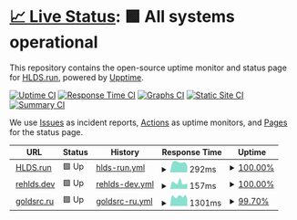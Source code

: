# [📈 Live Status](https://hlds-run.github.io/upptime/): <!--live status--> **🟩 All systems operational**

This repository contains the open-source uptime monitor and status page for [HLDS.run](https://hlds-run.github.io/upptime/), powered by [Upptime](https://github.com/upptime/upptime).

[![Uptime CI](https://github.com/hlds-run/upptime/workflows/Uptime%20CI/badge.svg)](https://github.com/hlds-run/upptime/actions?query=workflow%3A%22Uptime+CI%22)
[![Response Time CI](https://github.com/hlds-run/upptime/workflows/Response%20Time%20CI/badge.svg)](https://github.com/hlds-run/upptime/actions?query=workflow%3A%22Response+Time+CI%22)
[![Graphs CI](https://github.com/hlds-run/upptime/workflows/Graphs%20CI/badge.svg)](https://github.com/hlds-run/upptime/actions?query=workflow%3A%22Graphs+CI%22)
[![Static Site CI](https://github.com/hlds-run/upptime/workflows/Static%20Site%20CI/badge.svg)](https://github.com/hlds-run/upptime/actions?query=workflow%3A%22Static+Site+CI%22)
[![Summary CI](https://github.com/hlds-run/upptime/workflows/Summary%20CI/badge.svg)](https://github.com/hlds-run/upptime/actions?query=workflow%3A%22Summary+CI%22)

We use [Issues](https://github.com/hlds-run/upptime/issues) as incident reports, [Actions](https://github.com/hlds-run/upptime/actions) as uptime monitors, and [Pages](https://hlds-run.github.io/upptime/) for the status page.

<!--start: status pages-->
<!-- This summary is generated by Upptime (https://github.com/upptime/upptime) -->
<!-- Do not edit this manually, your changes will be overwritten -->
<!-- prettier-ignore -->
| URL | Status | History | Response Time | Uptime |
| --- | ------ | ------- | ------------- | ------ |
| <img alt="" src="https://icons.duckduckgo.com/ip3/hlds.run.ico" height="13"> [HLDS.run](https://hlds.run) | 🟩 Up | [hlds-run.yml](https://github.com/hlds-run/upptime/commits/HEAD/history/hlds-run.yml) | <details><summary><img alt="Response time graph" src="./graphs/hlds-run/response-time-week.png" height="20"> 292ms</summary><br><a href="https://hlds-run.github.io/upptime/history/hlds-run"><img alt="Response time 886" src="https://img.shields.io/endpoint?url=https%3A%2F%2Fraw.githubusercontent.com%2Fhlds-run%2Fupptime%2FHEAD%2Fapi%2Fhlds-run%2Fresponse-time.json"></a><br><a href="https://hlds-run.github.io/upptime/history/hlds-run"><img alt="24-hour response time 196" src="https://img.shields.io/endpoint?url=https%3A%2F%2Fraw.githubusercontent.com%2Fhlds-run%2Fupptime%2FHEAD%2Fapi%2Fhlds-run%2Fresponse-time-day.json"></a><br><a href="https://hlds-run.github.io/upptime/history/hlds-run"><img alt="7-day response time 292" src="https://img.shields.io/endpoint?url=https%3A%2F%2Fraw.githubusercontent.com%2Fhlds-run%2Fupptime%2FHEAD%2Fapi%2Fhlds-run%2Fresponse-time-week.json"></a><br><a href="https://hlds-run.github.io/upptime/history/hlds-run"><img alt="30-day response time 370" src="https://img.shields.io/endpoint?url=https%3A%2F%2Fraw.githubusercontent.com%2Fhlds-run%2Fupptime%2FHEAD%2Fapi%2Fhlds-run%2Fresponse-time-month.json"></a><br><a href="https://hlds-run.github.io/upptime/history/hlds-run"><img alt="1-year response time 886" src="https://img.shields.io/endpoint?url=https%3A%2F%2Fraw.githubusercontent.com%2Fhlds-run%2Fupptime%2FHEAD%2Fapi%2Fhlds-run%2Fresponse-time-year.json"></a></details> | <details><summary><a href="https://hlds-run.github.io/upptime/history/hlds-run">100.00%</a></summary><a href="https://hlds-run.github.io/upptime/history/hlds-run"><img alt="All-time uptime 99.96%" src="https://img.shields.io/endpoint?url=https%3A%2F%2Fraw.githubusercontent.com%2Fhlds-run%2Fupptime%2FHEAD%2Fapi%2Fhlds-run%2Fuptime.json"></a><br><a href="https://hlds-run.github.io/upptime/history/hlds-run"><img alt="24-hour uptime 100.00%" src="https://img.shields.io/endpoint?url=https%3A%2F%2Fraw.githubusercontent.com%2Fhlds-run%2Fupptime%2FHEAD%2Fapi%2Fhlds-run%2Fuptime-day.json"></a><br><a href="https://hlds-run.github.io/upptime/history/hlds-run"><img alt="7-day uptime 100.00%" src="https://img.shields.io/endpoint?url=https%3A%2F%2Fraw.githubusercontent.com%2Fhlds-run%2Fupptime%2FHEAD%2Fapi%2Fhlds-run%2Fuptime-week.json"></a><br><a href="https://hlds-run.github.io/upptime/history/hlds-run"><img alt="30-day uptime 99.90%" src="https://img.shields.io/endpoint?url=https%3A%2F%2Fraw.githubusercontent.com%2Fhlds-run%2Fupptime%2FHEAD%2Fapi%2Fhlds-run%2Fuptime-month.json"></a><br><a href="https://hlds-run.github.io/upptime/history/hlds-run"><img alt="1-year uptime 99.96%" src="https://img.shields.io/endpoint?url=https%3A%2F%2Fraw.githubusercontent.com%2Fhlds-run%2Fupptime%2FHEAD%2Fapi%2Fhlds-run%2Fuptime-year.json"></a></details>
| <img alt="" src="https://icons.duckduckgo.com/ip3/rehlds.dev.ico" height="13"> [rehlds.dev](https://rehlds.dev) | 🟩 Up | [rehlds-dev.yml](https://github.com/hlds-run/upptime/commits/HEAD/history/rehlds-dev.yml) | <details><summary><img alt="Response time graph" src="./graphs/rehlds-dev/response-time-week.png" height="20"> 157ms</summary><br><a href="https://hlds-run.github.io/upptime/history/rehlds-dev"><img alt="Response time 182" src="https://img.shields.io/endpoint?url=https%3A%2F%2Fraw.githubusercontent.com%2Fhlds-run%2Fupptime%2FHEAD%2Fapi%2Frehlds-dev%2Fresponse-time.json"></a><br><a href="https://hlds-run.github.io/upptime/history/rehlds-dev"><img alt="24-hour response time 137" src="https://img.shields.io/endpoint?url=https%3A%2F%2Fraw.githubusercontent.com%2Fhlds-run%2Fupptime%2FHEAD%2Fapi%2Frehlds-dev%2Fresponse-time-day.json"></a><br><a href="https://hlds-run.github.io/upptime/history/rehlds-dev"><img alt="7-day response time 157" src="https://img.shields.io/endpoint?url=https%3A%2F%2Fraw.githubusercontent.com%2Fhlds-run%2Fupptime%2FHEAD%2Fapi%2Frehlds-dev%2Fresponse-time-week.json"></a><br><a href="https://hlds-run.github.io/upptime/history/rehlds-dev"><img alt="30-day response time 176" src="https://img.shields.io/endpoint?url=https%3A%2F%2Fraw.githubusercontent.com%2Fhlds-run%2Fupptime%2FHEAD%2Fapi%2Frehlds-dev%2Fresponse-time-month.json"></a><br><a href="https://hlds-run.github.io/upptime/history/rehlds-dev"><img alt="1-year response time 182" src="https://img.shields.io/endpoint?url=https%3A%2F%2Fraw.githubusercontent.com%2Fhlds-run%2Fupptime%2FHEAD%2Fapi%2Frehlds-dev%2Fresponse-time-year.json"></a></details> | <details><summary><a href="https://hlds-run.github.io/upptime/history/rehlds-dev">100.00%</a></summary><a href="https://hlds-run.github.io/upptime/history/rehlds-dev"><img alt="All-time uptime 100.00%" src="https://img.shields.io/endpoint?url=https%3A%2F%2Fraw.githubusercontent.com%2Fhlds-run%2Fupptime%2FHEAD%2Fapi%2Frehlds-dev%2Fuptime.json"></a><br><a href="https://hlds-run.github.io/upptime/history/rehlds-dev"><img alt="24-hour uptime 100.00%" src="https://img.shields.io/endpoint?url=https%3A%2F%2Fraw.githubusercontent.com%2Fhlds-run%2Fupptime%2FHEAD%2Fapi%2Frehlds-dev%2Fuptime-day.json"></a><br><a href="https://hlds-run.github.io/upptime/history/rehlds-dev"><img alt="7-day uptime 100.00%" src="https://img.shields.io/endpoint?url=https%3A%2F%2Fraw.githubusercontent.com%2Fhlds-run%2Fupptime%2FHEAD%2Fapi%2Frehlds-dev%2Fuptime-week.json"></a><br><a href="https://hlds-run.github.io/upptime/history/rehlds-dev"><img alt="30-day uptime 100.00%" src="https://img.shields.io/endpoint?url=https%3A%2F%2Fraw.githubusercontent.com%2Fhlds-run%2Fupptime%2FHEAD%2Fapi%2Frehlds-dev%2Fuptime-month.json"></a><br><a href="https://hlds-run.github.io/upptime/history/rehlds-dev"><img alt="1-year uptime 100.00%" src="https://img.shields.io/endpoint?url=https%3A%2F%2Fraw.githubusercontent.com%2Fhlds-run%2Fupptime%2FHEAD%2Fapi%2Frehlds-dev%2Fuptime-year.json"></a></details>
| <img alt="" src="https://icons.duckduckgo.com/ip3/goldsrc.ru.ico" height="13"> [goldsrc.ru](https://goldsrc.ru) | 🟩 Up | [goldsrc-ru.yml](https://github.com/hlds-run/upptime/commits/HEAD/history/goldsrc-ru.yml) | <details><summary><img alt="Response time graph" src="./graphs/goldsrc-ru/response-time-week.png" height="20"> 1301ms</summary><br><a href="https://hlds-run.github.io/upptime/history/goldsrc-ru"><img alt="Response time 1592" src="https://img.shields.io/endpoint?url=https%3A%2F%2Fraw.githubusercontent.com%2Fhlds-run%2Fupptime%2FHEAD%2Fapi%2Fgoldsrc-ru%2Fresponse-time.json"></a><br><a href="https://hlds-run.github.io/upptime/history/goldsrc-ru"><img alt="24-hour response time 1053" src="https://img.shields.io/endpoint?url=https%3A%2F%2Fraw.githubusercontent.com%2Fhlds-run%2Fupptime%2FHEAD%2Fapi%2Fgoldsrc-ru%2Fresponse-time-day.json"></a><br><a href="https://hlds-run.github.io/upptime/history/goldsrc-ru"><img alt="7-day response time 1301" src="https://img.shields.io/endpoint?url=https%3A%2F%2Fraw.githubusercontent.com%2Fhlds-run%2Fupptime%2FHEAD%2Fapi%2Fgoldsrc-ru%2Fresponse-time-week.json"></a><br><a href="https://hlds-run.github.io/upptime/history/goldsrc-ru"><img alt="30-day response time 1583" src="https://img.shields.io/endpoint?url=https%3A%2F%2Fraw.githubusercontent.com%2Fhlds-run%2Fupptime%2FHEAD%2Fapi%2Fgoldsrc-ru%2Fresponse-time-month.json"></a><br><a href="https://hlds-run.github.io/upptime/history/goldsrc-ru"><img alt="1-year response time 1592" src="https://img.shields.io/endpoint?url=https%3A%2F%2Fraw.githubusercontent.com%2Fhlds-run%2Fupptime%2FHEAD%2Fapi%2Fgoldsrc-ru%2Fresponse-time-year.json"></a></details> | <details><summary><a href="https://hlds-run.github.io/upptime/history/goldsrc-ru">99.70%</a></summary><a href="https://hlds-run.github.io/upptime/history/goldsrc-ru"><img alt="All-time uptime 99.94%" src="https://img.shields.io/endpoint?url=https%3A%2F%2Fraw.githubusercontent.com%2Fhlds-run%2Fupptime%2FHEAD%2Fapi%2Fgoldsrc-ru%2Fuptime.json"></a><br><a href="https://hlds-run.github.io/upptime/history/goldsrc-ru"><img alt="24-hour uptime 100.00%" src="https://img.shields.io/endpoint?url=https%3A%2F%2Fraw.githubusercontent.com%2Fhlds-run%2Fupptime%2FHEAD%2Fapi%2Fgoldsrc-ru%2Fuptime-day.json"></a><br><a href="https://hlds-run.github.io/upptime/history/goldsrc-ru"><img alt="7-day uptime 99.70%" src="https://img.shields.io/endpoint?url=https%3A%2F%2Fraw.githubusercontent.com%2Fhlds-run%2Fupptime%2FHEAD%2Fapi%2Fgoldsrc-ru%2Fuptime-week.json"></a><br><a href="https://hlds-run.github.io/upptime/history/goldsrc-ru"><img alt="30-day uptime 99.88%" src="https://img.shields.io/endpoint?url=https%3A%2F%2Fraw.githubusercontent.com%2Fhlds-run%2Fupptime%2FHEAD%2Fapi%2Fgoldsrc-ru%2Fuptime-month.json"></a><br><a href="https://hlds-run.github.io/upptime/history/goldsrc-ru"><img alt="1-year uptime 99.94%" src="https://img.shields.io/endpoint?url=https%3A%2F%2Fraw.githubusercontent.com%2Fhlds-run%2Fupptime%2FHEAD%2Fapi%2Fgoldsrc-ru%2Fuptime-year.json"></a></details>

<!--end: status pages-->
